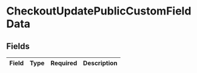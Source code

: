 # CheckoutUpdatePublicCustomFieldData


## Fields

| Field       | Type        | Required    | Description |
| ----------- | ----------- | ----------- | ----------- |